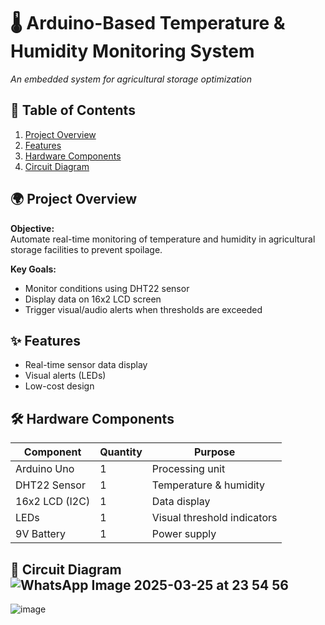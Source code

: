

# 🌡️ Arduino-Based Temperature & Humidity Monitoring System

*An embedded system for agricultural storage optimization*


## 📝 Table of Contents
1. [Project Overview](#-project-overview)
2. [Features](#-features)
3. [Hardware Components](#-hardware-components)
4. [Circuit Diagram](#-circuit-diagram)
   

## 🌍 Project Overview
**Objective:**  
Automate real-time monitoring of temperature and humidity in agricultural storage facilities to prevent spoilage.

**Key Goals:**
- Monitor conditions using DHT22 sensor
- Display data on 16x2 LCD screen
- Trigger visual/audio alerts when thresholds are exceeded
  

## ✨ Features
- Real-time sensor data display
- Visual alerts (LEDs)
- Low-cost design 

## 🛠️ Hardware Components
| Component          | Quantity | Purpose                     |
|--------------------|----------|-----------------------------|
| Arduino Uno        | 1        | Processing unit             |
| DHT22 Sensor       | 1        | Temperature & humidity      |
| 16x2 LCD (I2C)     | 1        | Data display                |
| LEDs               | 1        | Visual threshold indicators |
| 9V Battery         | 1        | Power supply                |

## 🔌 Circuit Diagram![WhatsApp Image 2025-03-25 at 23 54 56](https://github.com/user-attachments/assets/272f8ac3-cbd6-4926-a8ca-c579899cb97d)

![image](https://github.com/user-attachments/assets/39ef0c00-642e-4ed8-a26a-92c19cdcf4f8)


